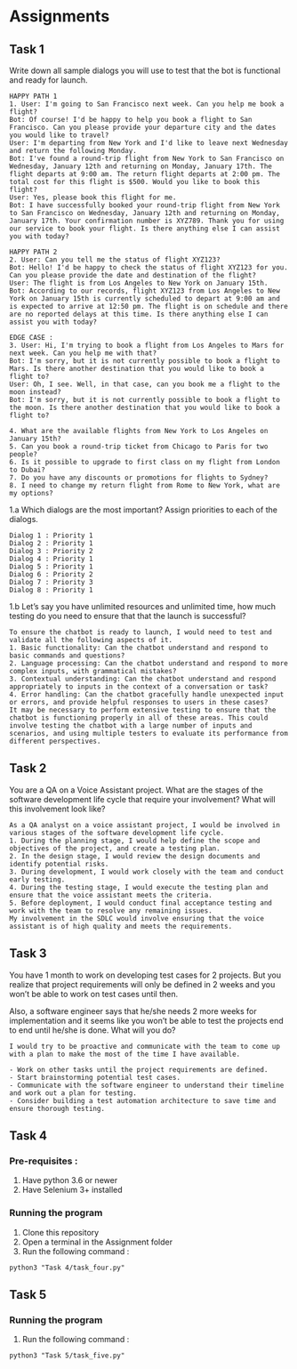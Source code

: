 # Assignments
## Task 1
Write down all sample dialogs you will use to test that the bot is functional and ready for launch.
``` 
HAPPY PATH 1
1. User: I'm going to San Francisco next week. Can you help me book a flight?
Bot: Of course! I'd be happy to help you book a flight to San Francisco. Can you please provide your departure city and the dates you would like to travel?
User: I'm departing from New York and I'd like to leave next Wednesday and return the following Monday.
Bot: I've found a round-trip flight from New York to San Francisco on Wednesday, January 12th and returning on Monday, January 17th. The flight departs at 9:00 am. The return flight departs at 2:00 pm. The total cost for this flight is $500. Would you like to book this flight?
User: Yes, please book this flight for me.
Bot: I have successfully booked your round-trip flight from New York to San Francisco on Wednesday, January 12th and returning on Monday, January 17th. Your confirmation number is XYZ789. Thank you for using our service to book your flight. Is there anything else I can assist you with today?
```
``` 
HAPPY PATH 2
2. User: Can you tell me the status of flight XYZ123?
Bot: Hello! I'd be happy to check the status of flight XYZ123 for you. Can you please provide the date and destination of the flight?
User: The flight is from Los Angeles to New York on January 15th.
Bot: According to our records, flight XYZ123 from Los Angeles to New York on January 15th is currently scheduled to depart at 9:00 am and is expected to arrive at 12:50 pm. The flight is on schedule and there are no reported delays at this time. Is there anything else I can assist you with today?
``` 
``` 
EDGE CASE : 
3. User: Hi, I'm trying to book a flight from Los Angeles to Mars for next week. Can you help me with that?
Bot: I'm sorry, but it is not currently possible to book a flight to Mars. Is there another destination that you would like to book a flight to?
User: Oh, I see. Well, in that case, can you book me a flight to the moon instead?
Bot: I'm sorry, but it is not currently possible to book a flight to the moon. Is there another destination that you would like to book a flight to?
```
``` 
4. What are the available flights from New York to Los Angeles on January 15th?
5. Can you book a round-trip ticket from Chicago to Paris for two people?
6. Is it possible to upgrade to first class on my flight from London to Dubai?
7. Do you have any discounts or promotions for flights to Sydney?
8. I need to change my return flight from Rome to New York, what are my options?
``` 
1.a Which dialogs are the most important? Assign priorities to each of the dialogs.
```
Dialog 1 : Priority 1
Dialog 2 : Priority 1
Dialog 3 : Priority 2
Dialog 4 : Priority 1
Dialog 5 : Priority 1
Dialog 6 : Priority 2
Dialog 7 : Priority 3
Dialog 8 : Priority 1
```
1.b Let’s say you have unlimited resources and unlimited time, how much testing do you need to ensure that that the launch is successful?
```
To ensure the chatbot is ready to launch, I would need to test and validate all the following aspects of it.
1. Basic functionality: Can the chatbot understand and respond to basic commands and questions?
2. Language processing: Can the chatbot understand and respond to more complex inputs, with grammatical mistakes?
3. Contextual understanding: Can the chatbot understand and respond appropriately to inputs in the context of a conversation or task?
4. Error handling: Can the chatbot gracefully handle unexpected input or errors, and provide helpful responses to users in these cases?
It may be necessary to perform extensive testing to ensure that the chatbot is functioning properly in all of these areas. This could involve testing the chatbot with a large number of inputs and scenarios, and using multiple testers to evaluate its performance from different perspectives.

```

## Task 2
You are a QA on a Voice Assistant project.  What are the stages of the software development life cycle that require your involvement?  What will this involvement look like?
```
As a QA analyst on a voice assistant project, I would be involved in various stages of the software development life cycle. 
1. During the planning stage, I would help define the scope and objectives of the project, and create a testing plan. 
2. In the design stage, I would review the design documents and identify potential risks. 
3. During development, I would work closely with the team and conduct early testing. 
4. During the testing stage, I would execute the testing plan and ensure that the voice assistant meets the criteria. 
5. Before deployment, I would conduct final acceptance testing and work with the team to resolve any remaining issues. 
My involvement in the SDLC would involve ensuring that the voice assistant is of high quality and meets the requirements.
```

## Task 3
You have 1 month to work on developing test cases for 2 projects. 
But you realize that project requirements will only be defined in 2 weeks and you won’t be able to work on test cases until then.

Also, a software engineer says that he/she needs 2 more weeks for implementation and it seems like you won’t be able to test the projects end to end until he/she is done.
What will you do?
```
I would try to be proactive and communicate with the team to come up with a plan to make the most of the time I have available.

- Work on other tasks until the project requirements are defined.
- Start brainstorming potential test cases.
- Communicate with the software engineer to understand their timeline and work out a plan for testing.
- Consider building a test automation architecture to save time and ensure thorough testing.

```

## Task 4

### Pre-requisites : 
1. Have python 3.6 or newer
2. Have Selenium 3+ installed

### Running the program 

1. Clone this repository
2. Open a terminal in the Assignment folder
3. Run the following command : 
```
python3 "Task 4/task_four.py"
```

## Task 5

### Running the program 

1. Run the following command : 
```
python3 "Task 5/task_five.py"
```
